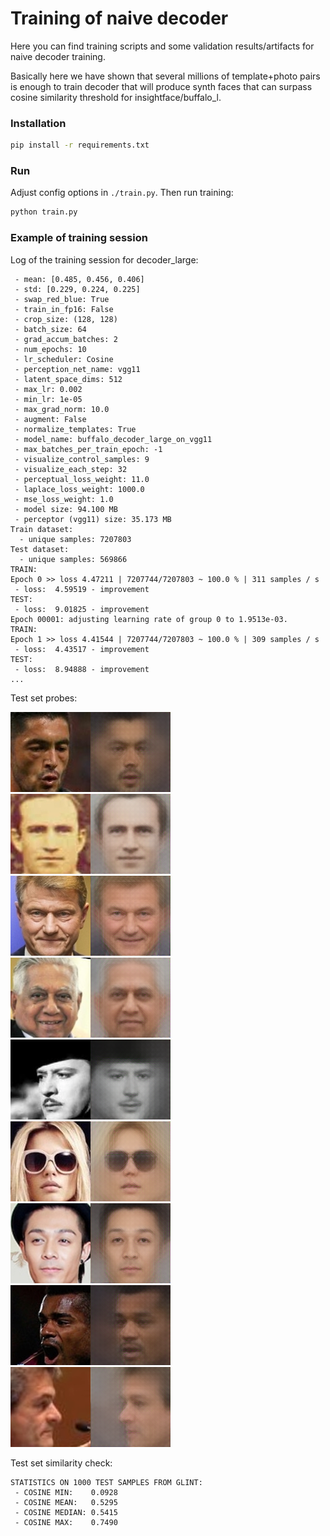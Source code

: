 # Training of naive decoder

Here you can find training scripts and some validation results/artifacts for naive decoder training.

Basically here we have shown that several millions of template+photo pairs is enough to train decoder that will 
produce synth faces that can surpass cosine similarity threshold for insightface/buffalo_l.     

### Installation

```bash
pip install -r requirements.txt
```

### Run

Adjust config options in `./train.py`. Then run training:

```bash
python train.py
```

### Example of training session

Log of the training session for decoder_large:
```
 - mean: [0.485, 0.456, 0.406]
 - std: [0.229, 0.224, 0.225]
 - swap_red_blue: True
 - train_in_fp16: False
 - crop_size: (128, 128)
 - batch_size: 64
 - grad_accum_batches: 2
 - num_epochs: 10
 - lr_scheduler: Cosine
 - perception_net_name: vgg11
 - latent_space_dims: 512
 - max_lr: 0.002
 - min_lr: 1e-05
 - max_grad_norm: 10.0
 - augment: False
 - normalize_templates: True
 - model_name: buffalo_decoder_large_on_vgg11
 - max_batches_per_train_epoch: -1
 - visualize_control_samples: 9
 - visualize_each_step: 32
 - perceptual_loss_weight: 11.0
 - laplace_loss_weight: 1000.0
 - mse_loss_weight: 1.0
 - model size: 94.100 MB
 - perceptor (vgg11) size: 35.173 MB
Train dataset:
  - unique samples: 7207803
Test dataset:
  - unique samples: 569866
TRAIN:
Epoch 0 >> loss 4.47211 | 7207744/7207803 ~ 100.0 % | 311 samples / s 
 - loss:  4.59519 - improvement
TEST:
 - loss:  9.01825 - improvement
Epoch 00001: adjusting learning rate of group 0 to 1.9513e-03.
TRAIN:
Epoch 1 >> loss 4.41544 | 7207744/7207803 ~ 100.0 % | 309 samples / s 
 - loss:  4.43517 - improvement
TEST:
 - loss:  8.94888 - improvement
...
```

Test set probes:

![](./artifacts/decoder_large_2nd_epoch_sample_0.png)      ![](./artifacts/decoder_large_2nd_epoch_sample_1.png)      ![](./artifacts/decoder_large_2nd_epoch_sample_2.png)
![](./artifacts/decoder_large_2nd_epoch_sample_3.png)      ![](./artifacts/decoder_large_2nd_epoch_sample_4.png)      ![](./artifacts/decoder_large_2nd_epoch_sample_5.png)
![](./artifacts/decoder_large_2nd_epoch_sample_6.png)      ![](./artifacts/decoder_large_2nd_epoch_sample_7.png)      ![](./artifacts/decoder_large_2nd_epoch_sample_8.png)

Test set similarity check:

```
STATISTICS ON 1000 TEST SAMPLES FROM GLINT:
 - COSINE MIN:    0.0928
 - COSINE MEAN:   0.5295 
 - COSINE MEDIAN: 0.5415
 - COSINE MAX:    0.7490
```